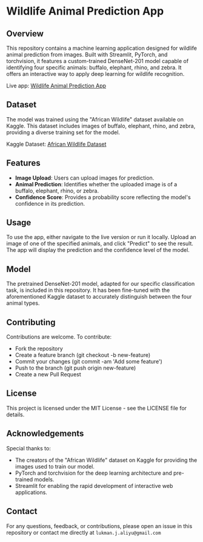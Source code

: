 # Wildlife Animal Prediction App

## Overview

This repository contains a machine learning application designed for wildlife animal prediction from images. Built with Streamlit, PyTorch, and torchvision, it features a custom-trained DenseNet-201 model capable of identifying four specific animals: buffalo, elephant, rhino, and zebra. It offers an interactive way to apply deep learning for wildlife recognition.

Live app: [Wildlife Animal Prediction App](https://afriwildlifeclassify.streamlit.app/)

## Dataset

The model was trained using the "African Wildlife" dataset available on Kaggle. This dataset includes images of buffalo, elephant, rhino, and zebra, providing a diverse training set for the model.

Kaggle Dataset: [African Wildlife Dataset](https://www.kaggle.com/datasets/biancaferreira/african-wildlife)

## Features

- **Image Upload**: Users can upload images for prediction.
- **Animal Prediction**: Identifies whether the uploaded image is of a buffalo, elephant, rhino, or zebra.
- **Confidence Score**: Provides a probability score reflecting the model's confidence in its prediction.

## **Usage**

To use the app, either navigate to the live version or run it locally. Upload an image of one of the specified animals, and click "Predict" to see the result. The app will display the prediction and the confidence level of the model.

## **Model**
   
The pretrained DenseNet-201 model, adapted for our specific classification task, is included in this repository. It has been fine-tuned with the aforementioned Kaggle dataset to accurately distinguish between the four animal types.

## **Contributing**

Contributions are welcome. To contribute:

- Fork the repository
- Create a feature branch (git checkout -b new-feature)
- Commit your changes (git commit -am 'Add some feature')
- Push to the branch (git push origin new-feature)
- Create a new Pull Request

## License

This project is licensed under the MIT License - see the LICENSE file for details.

## Acknowledgements

Special thanks to: 
- The creators of the "African Wildlife" dataset on Kaggle for providing the images used to train our model.
- PyTorch and torchvision for the deep learning architecture and pre-trained models.
- Streamlit for enabling the rapid development of interactive web applications.

## Contact

For any questions, feedback, or contributions, please open an issue in this repository or contact me directly at `lukman.j.aliyu@gmail.com`

